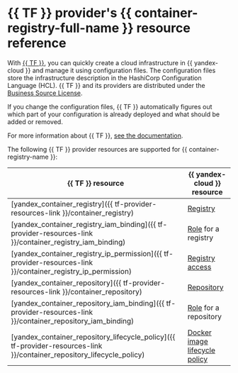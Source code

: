 # {{ TF }} provider's {{ container-registry-full-name }} resource reference

With [{{ TF }}](https://www.terraform.io/), you can quickly create a cloud infrastructure in {{ yandex-cloud }} and manage it using configuration files. The configuration files store the infrastructure description in the HashiCorp Configuration Language (HCL). {{ TF }} and its providers are distributed under the [Business Source License](https://github.com/hashicorp/terraform/blob/main/LICENSE).

If you change the configuration files, {{ TF }} automatically figures out which part of your configuration is already deployed and what should be added or removed.

For more information about {{ TF }}, [see the documentation](../tutorials/infrastructure-management/terraform-quickstart.md#install-terraform).

The following {{ TF }} provider resources are supported for {{ container-registry-name }}:

| **{{ TF }} resource** | **{{ yandex-cloud }} resource** |
| --- | --- |
| [yandex_container_registry]({{ tf-provider-resources-link }}/container_registry) | [Registry](./concepts/registry.md) |
| [yandex_container_registry_iam_binding]({{ tf-provider-resources-link }}/container_registry_iam_binding) | [Role](./security/index.md#roles-list) for a registry |
| [yandex_container_registry_ip_permission]({{ tf-provider-resources-link }}/container_registry_ip_permission) | [Registry access](./operations/registry/registry-access.md) |
| [yandex_container_repository]({{ tf-provider-resources-link }}/container_repository) | [Repository](./concepts/repository.md) |
| [yandex_container_repository_iam_binding]({{ tf-provider-resources-link }}/container_repository_iam_binding) | [Role](./security/index.md#roles-list) for a repository |
| [yandex_container_repository_lifecycle_policy]({{ tf-provider-resources-link }}/container_repository_lifecycle_policy) | [Docker image lifecycle policy](./concepts/lifecycle-policy.md) |